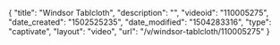 {
    "title": "Windsor Tablcloth",
    "description": "",
    "videoid": "110005275",
    "date_created": "1502525235",
    "date_modified": "1504283316",
    "type": "captivate",
    "layout": "video",
    "url": "\/v\/windsor-tablcloth\/110005275"
}